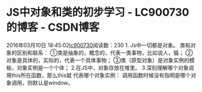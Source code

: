 # JS中对象和类的初步学习 - LC900730的博客 - CSDN博客
2016年03月10日 18:45:02[lc900730](https://me.csdn.net/LC900730)阅读数：230
1.
Js中一切都是对象。
类和对象的区别和联系：
①类是抽象的，概念的，代表一类事物，比如说人，猫；
②对象是具体的，实际的，代表一个具体事物；
③类（原型对象）是对象实例的模板，对象实例是一个个体；
2.在JS中，对象存放在堆里。
3.深刻理解哪个对象调用this所在函数，那么this就 代表哪个对象实例：
调用函数时候没有指明是哪个对象调用，则默认是window。
